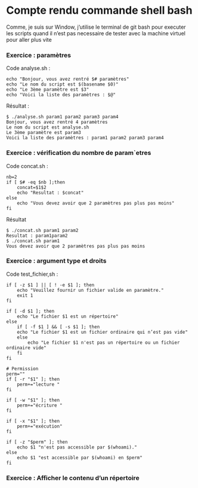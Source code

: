 # Compte rendu commande shell bash
Comme, je suis sur Window, j’utilise le terminal de git bash pour executer les scripts quand il n’est pas necessaire de tester avec la machine virtuel pour aller plus vite 

### Exercice : paramètres

Code analyse.sh :
```
echo "Bonjour, vous avez rentré $# paramètres"
echo "Le nom du script est $(basename $0)"
echo "Le 3ème paramètre est $3"
echo "Voici la liste des paramètres : $@"
```
Résultat :
```
$ ./analyse.sh param1 param2 param3 param4
Bonjour, vous avez rentré 4 paramètres
Le nom du script est analyse.sh
Le 3ème paramètre est param3
Voici la liste des paramètres : param1 param2 param3 param4
```

### Exercice : vérification du nombre de param`etres
Code concat.sh : 
```
nb=2
if [ $# -eq $nb ];then
    concat=$1$2
    echo "Resultat : $concat"
else
    echo "Vous devez avoir que 2 paramètres pas plus pas moins"
fi

```
Résultat
```
$ ./concat.sh param1 param2
Resultat : param1param2
$ ./concat.sh param1
Vous devez avoir que 2 paramètres pas plus pas moins

```

### Exercice : argument type et droits
Code test_fichier,sh :
```
if [ -z $1 ] || [ ! -e $1 ]; then
    echo "Veuillez fournir un fichier valide en paramètre."
    exit 1
fi

if [ -d $1 ]; then
    echo "Le fichier $1 est un répertoire"
else 
    if [ -f $1 ] && [ -s $1 ]; then
    echo "Le fichier $1 est un fichier ordinaire qui n’est pas vide"
    else
        echo "Le fichier $1 n'est pas un répertoire ou un fichier ordinaire vide"
    fi
fi

# Permission
perm=""
if [ -r "$1" ]; then
    perm+="lecture "
fi

if [ -w "$1" ]; then
    perm+="écriture "
fi

if [ -x "$1" ]; then
    perm+="exécution"
fi

if [ -z "$perm" ]; then
    echo $1 "n'est pas accessible par $(whoami)."
else
    echo $1 "est accessible par $(whoami) en $perm"
fi

```

### Exercice : Afficher le contenu d’un répertoire
